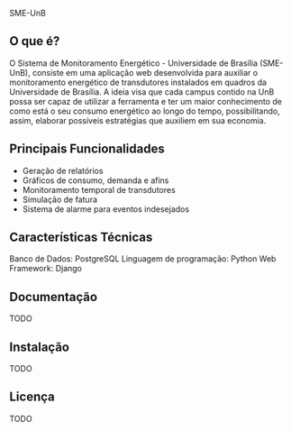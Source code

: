 SME-UnB


O que é?
--------

O Sistema de Monitoramento Energético - Universidade de Brasília (SME-UnB), consiste em uma aplicação web desenvolvida para auxiliar o monitoramento energético de transdutores instalados em quadros da Universidade de Brasília. A ideia visa que cada campus contido na UnB possa ser capaz de utilizar a ferramenta e ter um maior conhecimento de como está o seu consumo energético ao longo do tempo, possibilitando, assim, elaborar possíveis estratégias que auxiliem em sua economia.


Principais Funcionalidades
--------------------------

- Geração de relatórios
- Gráficos de consumo, demanda e afins
- Monitoramento temporal de transdutores
- Simulação de fatura
- Sistema de alarme para eventos indesejados


Características Técnicas
------------------------

Banco de Dados: PostgreSQL
Linguagem de programação: Python
Web Framework: Django


Documentação
------------
TODO


Instalação
----------
TODO


Licença
-------
TODO